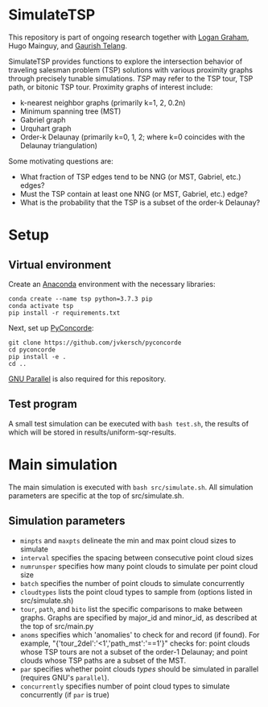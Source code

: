 # SimulateTSP
This repository is part of ongoing research together with [Logan Graham](https://github.com/LoganDGraham), Hugo Mainguy, and 
[Gaurish Telang](https://github.com/gtelang).

SimulateTSP provides functions to explore the intersection behavior of traveling salesman problem (TSP) solutions 
with various proximity graphs through precisely tunable simulations. _TSP_ may refer to the TSP tour, TSP path, or bitonic TSP tour. Proximity graphs of interest include:
- k-nearest neighbor graphs (primarily k=1, 2, 0.2n)
- Minimum spanning tree (MST)
- Gabriel graph
- Urquhart graph
- Order-k Delaunay (primarily k=0, 1, 2; where k=0 coincides with the Delaunay triangulation)

Some motivating questions are:
- What fraction of TSP edges tend to be NNG (or MST, Gabriel, etc.) edges?
- Must the TSP contain at least one NNG (or MST, Gabriel, etc.) edge?
- What is the probability that the TSP is a subset of the order-k Delaunay?

# Setup
## Virtual environment
Create an [Anaconda](https://www.anaconda.com) environment with the necessary libraries:
```
conda create --name tsp python=3.7.3 pip
conda activate tsp
pip install -r requirements.txt
```
Next, set up [PyConcorde](https://github.com/jvkersch/pyconcorde):
```
git clone https://github.com/jvkersch/pyconcorde
cd pyconcorde
pip install -e .
cd ..
```
[GNU Parallel](https://www.gnu.org/software/parallel/) is also required for this repository.

## Test program
A small test simulation can be executed with `bash test.sh`, the results of which will be stored in results/uniform-sqr-results.

# Main simulation
The main simulation is executed with `bash src/simulate.sh`. All simulation parameters are specific at the top of src/simulate.sh.
## Simulation parameters
- `minpts` and `maxpts` delineate the min and max point cloud sizes to simulate
- `interval` specifies the spacing between consecutive point cloud sizes
- `numrunsper` specifies how many point clouds to simulate per point cloud size
- `batch` specifies the number of point clouds to simulate concurrently
- `cloudtypes` lists the point cloud types to sample from (options listed in src/simulate.sh)
- `tour`, `path`, and `bito` list the specific comparisons to make between graphs. Graphs are specified by major_id and minor_id, as described at the top of src/main.py
- `anoms` specifies which 'anomalies' to check for and record (if found). For example, "{'tour_2del':'<1','path_mst':'==1'}" checks for: point clouds whose TSP tours are not a subset of the order-1 Delaunay; and point clouds whose TSP paths are a subset of the MST.
- `par` specifies whether point clouds _types_ should be simulated in parallel (requires GNU's `parallel`).
- `concurrently` specifies number of point cloud types to simulate concurrently (if `par` is true)
